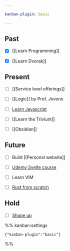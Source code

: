 ```yaml
---

kanban-plugin: basic

---
```


## Past

- [x] [[Learn Programming]]
- [x] [[Learn Dvorak]]


## Present

- [ ] [[Service level offerings]]
- [ ] [[Logic]] by Prof. Jovons
- [ ] [Learn Javascript](https://learnjavascript.online/?utm_source=learnprogramming.online)
- [ ] [[Learn the Trivium]]
- [ ] [[Obsidian]]


## Future

- [ ] Build [[Personal website]]
- [ ] [Udemy Svelte course](https://www.udemy.com/course/sveltejs-the-complete-guide/learn/practice/1112372/introduction#overview)
- [ ] Learn VIM
- [ ] [Rust from scratch](https://www.educative.io/courses/learn-rust-from-scratch/39ErMZ60rGM)


## Hold

- [ ] [Shape up](https://basecamp.com/shapeup/1.2-chapter-03)




%% kanban:settings
```
{"kanban-plugin":"basic"}
```
%%